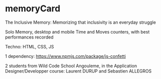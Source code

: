# memoryCard
The Inclusive Memory: Memorizing that inclusivity is
an everyday struggle

Solo Memory, desktop and mobile
Time and Moves counters, with best performances recorded

Techno: HTML, CSS, JS

1 dependency: https://www.npmjs.com/package/js-confetti

2 students from Wild Code School Angouleme, in the Application Designer/Developper course: Laurent DURUP and Sebastien ALLEGROS

